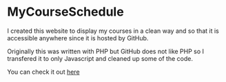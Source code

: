 # MyCourseSchedule
I created this website to display my courses in a clean way and so that it is accessible 
anywhere since it is hosted by GitHub. 

Originally this was written with PHP but GitHub does not like PHP so I transfered it to only Javascript and cleaned up some of the code.

You can check it out [here](https://16aburnett.github.io/MyCourseSchedule/) 


